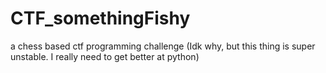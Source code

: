 # CTF_somethingFishy
a chess based ctf programming challenge
(Idk why, but this thing is super unstable. I really need to get better at python)